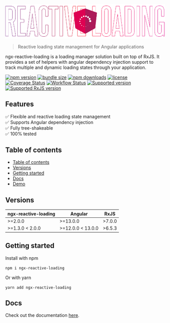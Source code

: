 ![NGX Reactive Loading](./reactive_loading_banner.png)

> Reactive loading state management for Angular applications

ngx-reactive-loading is a loading manager solution built on top of RxJS. It provides
a set of helpers with angular dependency injection support to track multiple and dynamic
loading states through your application.

[![npm version](https://badge.fury.io/js/ngx-reactive-loading.svg)](https://www.npmjs.com/package/ngx-reactive-loading)
[![bundle size](https://img.shields.io/bundlephobia/min/ngx-reactive-loading)](https://www.npmjs.com/package/ngx-reactive-loading)
[![npm downloads](https://img.shields.io/npm/dw/ngx-reactive-loading)](https://www.npmjs.com/package/ngx-reactive-loading)
[![license](https://img.shields.io/npm/l/ngx-reactive-loading)](https://github.com/riccardoperra/ngx-reactive-loading/blob/main/LICENSE)
[![Coverage Status](https://coveralls.io/repos/github/riccardoperra/ngx-reactive-loading/badge.svg?branch=main)](https://coveralls.io/github/riccardoperra/ngx-reactive-loading?branch=main)
[![Workflow Status](https://img.shields.io/github/workflow/status/riccardoperra/ngx-reactive-loading/CI)](https://www.npmjs.com/package/ngx-reactive-loading)
[![Supported version](https://img.shields.io/badge/Support%20RxJS-~6.6.0-%23d81b60)](https://github.com/riccardoperra/ngx-reactive-loading)
[![Supported RxJS version](https://img.shields.io/badge/Support-RxJS%207-%23d81b60)](https://github.com/riccardoperra/ngx-reactive-loading)

## Features

✅ Flexible and reactive loading state management <br>
✅ Supports Angular dependency injection <br>
✅ Fully tree-shakeable <br>
✅ 100% tested <br>

## Table of contents

- [Table of contents](#table-of-contents)
- [Versions](#versions)
- [Getting started](#getting-started)
- [Docs](#docs)
- [Demo](projects/ngx-reactive-loading-demo)

## Versions

| ngx-reactive-loading | Angular              | RxJS    |
| -------------------- | -------------------  | ------- |
| \>=2.0.0              | \>=13.0.0            | \>7.0.0 |
| \>=1.3.0 < 2.0.0      | \>=12.0.0 < 13.0.0   | \>6.5.3 |

## Getting started

Install with npm

```
npm i ngx-reactive-loading
```

Or with yarn

```
yarn add ngx-reactive-loading
```

## Docs

Check out the documentation [here](https://riccardoperra.github.io/ngx-reactive-loading).
